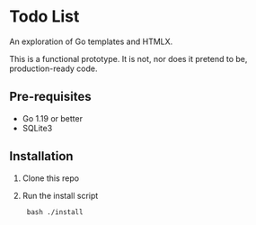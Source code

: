 # Todo List

An exploration of Go templates and HTMLX.

This is a functional prototype. It is not, nor does it pretend to be, production-ready code.

## Pre-requisites

* Go 1.19 or better
* SQLite3

## Installation

1. Clone this repo
2. Run the install script

        bash ./install

